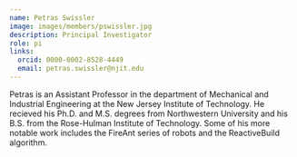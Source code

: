 ```yaml
---
name: Petras Swissler
image: images/members/pswissler.jpg
description: Principal Investigator
role: pi
links:
  orcid: 0000-0002-8528-4449
  email: petras.swissler@njit.edu
---
```


Petras is an Assistant Professor in the department of Mechanical and Industrial Engineering at the New Jersey Institute of Technology.
He recieved his Ph.D. and M.S. degrees from Northwestern University and his B.S. from the Rose-Hulman Institute of Technology.
Some of his more notable work includes the FireAnt series of robots and the ReactiveBuild algorithm.
